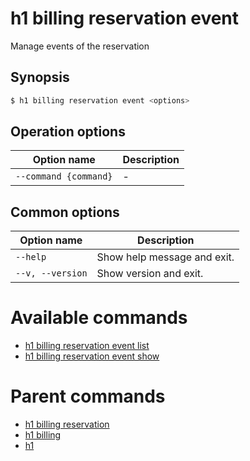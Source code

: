 
# h1 billing reservation event

Manage events of the reservation

## Synopsis

```bash
$ h1 billing reservation event <options>
```

## Operation options

| Option name               | Description |
| ------------------------- | ----------- |
| ```--command {command}``` | -           |

## Common options

| Option name          | Description                 |
| -------------------- | --------------------------- |
| ```--help```         | Show help message and exit. |
| ```--v, --version``` | Show version and exit.      |

# Available commands

* [h1 billing reservation event list](./list/README.md)
* [h1 billing reservation event show](./show/README.md)

# Parent commands

* [h1 billing reservation](./../README.md)
* [h1 billing](./../../README.md)
* [h1](./../../../README.md)

